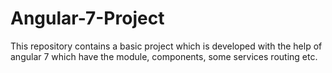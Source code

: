 # Angular-7-Project
This repository contains a basic project which is developed with the help of angular 7 which have the module, components, some services routing etc.
